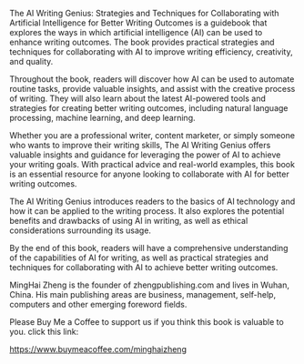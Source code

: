 
The AI Writing Genius: Strategies and Techniques for Collaborating with Artificial Intelligence for Better Writing Outcomes is a guidebook that explores the ways in which artificial intelligence (AI) can be used to enhance writing outcomes. The book provides practical strategies and techniques for collaborating with AI to improve writing efficiency, creativity, and quality.

Throughout the book, readers will discover how AI can be used to automate routine tasks, provide valuable insights, and assist with the creative process of writing. They will also learn about the latest AI-powered tools and strategies for creating better writing outcomes, including natural language processing, machine learning, and deep learning.

Whether you are a professional writer, content marketer, or simply someone who wants to improve their writing skills, The AI Writing Genius offers valuable insights and guidance for leveraging the power of AI to achieve your writing goals. With practical advice and real-world examples, this book is an essential resource for anyone looking to collaborate with AI for better writing outcomes.

The AI Writing Genius introduces readers to the basics of AI technology and how it can be applied to the writing process. It also explores the potential benefits and drawbacks of using AI in writing, as well as ethical considerations surrounding its usage.

By the end of this book, readers will have a comprehensive understanding of the capabilities of AI for writing, as well as practical strategies and techniques for collaborating with AI to achieve better writing outcomes.

MingHai Zheng is the founder of zhengpublishing.com and lives in Wuhan, China. His main publishing areas are business, management, self-help, computers and other emerging foreword fields.

Please Buy Me a Coffee to support us if you think this book is valuable to you. click this link:

https://www.buymeacoffee.com/minghaizheng
